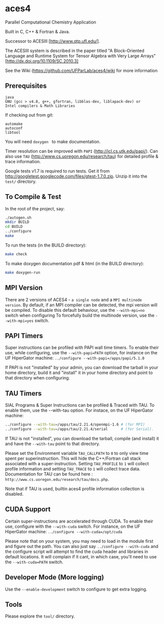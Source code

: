 aces4
=====

Parallel Computational Chemistry Application

Built in C, C++ & Fortran & Java.

Successor to ACESIII [http://www.qtp.ufl.edu/]. 

The ACESIII system is described in the paper titled "A Block-Oriented Language and Runtime System for Tensor Algebra with Very Large Arrays" [http://dx.doi.org/10.1109/SC.2010.3]

See the Wiki (https://github.com/UFParLab/aces4/wiki for more information


Prerequisites
-------------
```
java
GNU (gcc > v4.8, g++, gfortran, libblas-dev, liblapack-dev) or
Intel compilers & Math Libraries
```

If checking out from git:
```
automake
autoconf
libtool
```

You will need ```doxygen ``` to make documentation.

Timer resolution can be improved with ```PAPI``` (http://icl.cs.utk.edu/papi/). 
Can also use ```TAU``` (http://www.cs.uoregon.edu/research/tau) for detailed profile & trace information.

Google tests v1.7 is required to run tests. 
Get it from http://googletest.googlecode.com/files/gtest-1.7.0.zip. 
Unzip it into the ```test/``` directory.


To Compile & Test
-----------------

In the root of the project, say:
```BASH
./autogen.sh
mkdir BUILD
cd BUILD
../configure
make 
```
To run the tests (in the BUILD directory):
```BASH
make check
```
To make doxygen documentation pdf & html (in the BUILD directory):
```BASH
make doxygen-run
```


MPI Version
-----------
There are 2 versions of ACES4 - ```a single node``` and a ```MPI multinode version```.
By default, if an MPI compiler can be detected, the mpi version will be compiled. 
To disable this default behaviour, use the ```--with-mpi=no``` switch when configuring
To forcefully build the multinode version, use the ```--with-mpi=yes``` switch.


PAPI Timers
-----------
Super instructions can be profiled with PAPI wall time timers. To enable their use, while configuring, use the ```--with-papi=PATH``` option, for instance on the UF HiperGator machine: ```../configure --with-papi=/apps/papi/5.1.0```

If PAPI is not "installed" by your admin, you can download the tarball in your home directory, build it and "install" it in your home directory and point to that directory when configuring.


TAU Timers
----------
SIAL Programs & Super Instructions can be profiled & Traced with TAU. To enable them, use the --with-tau option. For instace, on the UF HiperGator machine:
```BASH
../configure --with-tau=/apps/tau/2.21.4/openmpi-1.6 # (for MPI)
../configure --with-tau=/apps/tau/2.21.4/serial      # (for Serial).
```
If TAU is not "installed", you can download the tarball, compile (and install) it and have the ```--with-tau``` point to that directory.

Please set the Environment variable ```TAU_CALLPATH``` to ```0``` to only view time spent per superinstruction. This will hide the C++/Fortran call stack associated with a super-instruction. Setting ```TAU_PROFILE``` to ```1``` will collect profile information and setting ```TAU_TRACE``` to ```1``` will collect trace data. Documentation for TAU can be found here : ```http://www.cs.uoregon.edu/research/tau/docs.php```.

Note that if TAU is used, builtin aces4 profile information collection is disabled.


CUDA Support
------------
Certain super-instructions are accelerated through CUDA. To enable their use, configure with the ```--with-cuda``` switch. For instance, on the UF HiperGator machine: ```../configure --with-cuda=/opt/cuda```

Please note that on your system, you may need to load in the module first and figure out the path. You can also just say ``` ../configure --with-cuda ``` and the configure script will attempt to find the cuda header and libraries in default locations. It will complain if it cant, in which case, you'll need to use the ```--with-cuda=PATH``` switch.


Developer Mode (More logging)
-----------------------------
Use the ```--enable-development``` switch to configure to get extra logging.


Tools
-----
Please explore the ```tool/``` directory.
